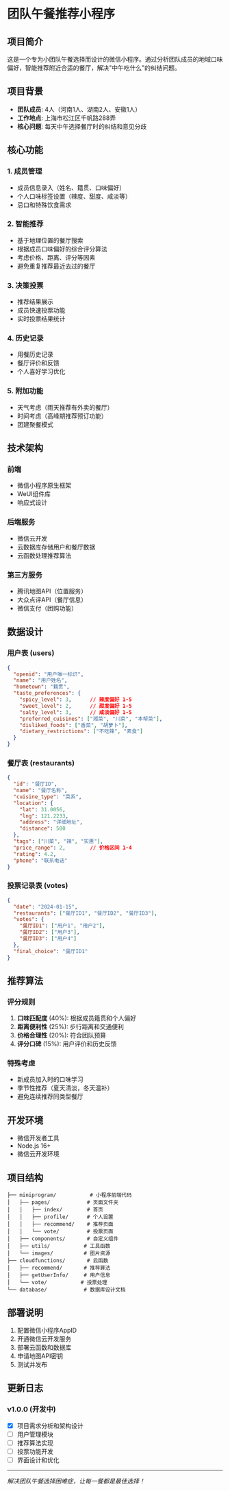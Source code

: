 # 团队午餐推荐小程序

## 项目简介

这是一个专为小团队午餐选择而设计的微信小程序。通过分析团队成员的地域口味偏好，智能推荐附近合适的餐厅，解决"中午吃什么"的纠结问题。

## 项目背景

- **团队成员**: 4人（河南1人、湖南2人、安徽1人）
- **工作地点**: 上海市松江区千帆路288弄
- **核心问题**: 每天中午选择餐厅时的纠结和意见分歧

## 核心功能

### 1. 成员管理
- 成员信息录入（姓名、籍贯、口味偏好）
- 个人口味标签设置（辣度、甜度、咸淡等）
- 忌口和特殊饮食需求

### 2. 智能推荐
- 基于地理位置的餐厅搜索
- 根据成员口味偏好的综合评分算法
- 考虑价格、距离、评分等因素
- 避免重复推荐最近去过的餐厅

### 3. 决策投票
- 推荐结果展示
- 成员快速投票功能
- 实时投票结果统计

### 4. 历史记录
- 用餐历史记录
- 餐厅评价和反馈
- 个人喜好学习优化

### 5. 附加功能
- 天气考虑（雨天推荐有外卖的餐厅）
- 时间考虑（高峰期推荐预订功能）
- 团建聚餐模式

## 技术架构

### 前端
- 微信小程序原生框架
- WeUI组件库
- 响应式设计

### 后端服务
- 微信云开发
- 云数据库存储用户和餐厅数据
- 云函数处理推荐算法

### 第三方服务
- 腾讯地图API（位置服务）
- 大众点评API（餐厅信息）
- 微信支付（团购功能）

## 数据设计

### 用户表 (users)
```json
{
  "openid": "用户唯一标识",
  "name": "用户姓名",
  "hometown": "籍贯",
  "taste_preferences": {
    "spicy_level": 3,      // 辣度偏好 1-5
    "sweet_level": 2,      // 甜度偏好 1-5
    "salty_level": 3,      // 咸淡偏好 1-5
    "preferred_cuisines": ["湘菜", "川菜", "本帮菜"],
    "disliked_foods": ["香菜", "胡萝卜"],
    "dietary_restrictions": ["不吃辣", "素食"]
  }
}
```

### 餐厅表 (restaurants)
```json
{
  "id": "餐厅ID",
  "name": "餐厅名称",
  "cuisine_type": "菜系",
  "location": {
    "lat": 31.0056,
    "lng": 121.2233,
    "address": "详细地址",
    "distance": 500
  },
  "tags": ["川菜", "辣", "实惠"],
  "price_range": 2,        // 价格区间 1-4
  "rating": 4.2,
  "phone": "联系电话"
}
```

### 投票记录表 (votes)
```json
{
  "date": "2024-01-15",
  "restaurants": ["餐厅ID1", "餐厅ID2", "餐厅ID3"],
  "votes": {
    "餐厅ID1": ["用户1", "用户2"],
    "餐厅ID2": ["用户3"],
    "餐厅ID3": ["用户4"]
  },
  "final_choice": "餐厅ID1"
}
```

## 推荐算法

### 评分规则
1. **口味匹配度** (40%): 根据成员籍贯和个人偏好
2. **距离便利性** (25%): 步行距离和交通便利
3. **价格合理性** (20%): 符合团队预算
4. **评分口碑** (15%): 用户评价和历史反馈

### 特殊考虑
- 新成员加入时的口味学习
- 季节性推荐（夏天清淡，冬天温补）
- 避免连续推荐同类型餐厅

## 开发环境

- 微信开发者工具
- Node.js 16+
- 微信云开发环境

## 项目结构

```
├── miniprogram/           # 小程序前端代码
│   ├── pages/            # 页面文件夹
│   │   ├── index/        # 首页
│   │   ├── profile/      # 个人设置
│   │   ├── recommend/    # 推荐页面
│   │   └── vote/         # 投票页面
│   ├── components/       # 自定义组件
│   ├── utils/           # 工具函数
│   └── images/          # 图片资源
├── cloudfunctions/       # 云函数
│   ├── recommend/       # 推荐算法
│   ├── getUserInfo/     # 用户信息
│   └── vote/           # 投票处理
└── database/            # 数据库设计文档
```

## 部署说明

1. 配置微信小程序AppID
2. 开通微信云开发服务
3. 部署云函数和数据库
4. 申请地图API密钥
5. 测试并发布

## 更新日志

### v1.0.0 (开发中)
- [x] 项目需求分析和架构设计
- [ ] 用户管理模块
- [ ] 推荐算法实现
- [ ] 投票功能开发
- [ ] 界面设计和优化

---

*解决团队午餐选择困难症，让每一餐都是最佳选择！* 